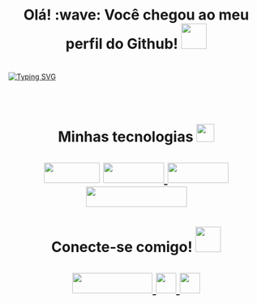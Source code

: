 <div> 
  <h1 align="center">
    Olá! 	:wave: Você chegou ao meu perfil do Github! 
  <img src="https://media.giphy.com/media/HzKucfKekPlCF7CMI4/giphy.gif" width="50" height="50">
   <h1>
</div>

[![Typing SVG](https://readme-typing-svg.herokuapp.com?size=30&center=true&vCenter=true&width=1000&lines=Ol%C3%A1!+Eu+sou+Mathias+Fernandes.;Sou+desenvolvedor+Java.;E+movido+por+desafios!;Acho+que+por+essa+raz%C3%A3o+escolhi+Java+haha+%3AD)](https://git.io/typing-svg)<br>
<p align="center">
<img src="https://github-readme-stats.vercel.app/api?username=Mathias206&show_icons=true&theme=radical" alt="">
    </p>
<br>
<div> 
  <h1 align="center">
    Minhas tecnologias
    <img src="https://media.giphy.com/media/0TQQMjQgJApk7CBJmZ/giphy.gif" width="35" height="35">
    <br> <br>
   <img src="https://img.shields.io/badge/Java-ED8B00?style=for-the-badge&logo=java&logoColor=white" alt="" width="110" height="40">
    <a href="https://github.com/Mathias206/Django-blog">
    <img src="https://img.shields.io/badge/Python-3776AB?style=for-the-badge&logo=python&logoColor=white" alt="" width="120" height="40">
    </a>
    <a href="https://github.com/Mathias206/Django-blog">
    <img src="https://img.shields.io/badge/Django-092E20?style=for-the-badge&logo=django&logoColor=green" alt="" width="120" height="40">
    </a>
    <a href="https://github.com/Mathias206/linux-wallpaper-changer">
    <img src="https://img.shields.io/badge/Shell_Script-121011?style=for-the-badge&logo=gnu-bash&logoColor=white" width="199" height="40">
    </a>
   <h1>
</div>
    
 <h1 align="center">
   Conecte-se comigo!
    <img src="https://media.giphy.com/media/BFtyM3ky6Ie8zEGjO3/giphy.gif" width="50">
    <br> <br>
   <a href="https://www.linkedin.com/in/mathiasfnandes/">
   <img src="https://img.shields.io/badge/LinkedIn-0077B5?style=for-the-badge&logo=linkedin&logoColor=white" width="158" height="40">
   </a>
   <a href="https://i.imgur.com/CBNYYqD.jpg">
   <img src="https://img.shields.io/badge/Discord-7289DA?style=for-the-badge&logo=discord&logoColor=white" height="40">
   </a>
   <a href="mailto:mathiasanony@gmail.com">
       <img src="https://img.shields.io/badge/Gmail-D14836?style=for-the-badge&logo=gmail&logoColor=white" height="40">
     </a>
   <h1>
     
</div>
